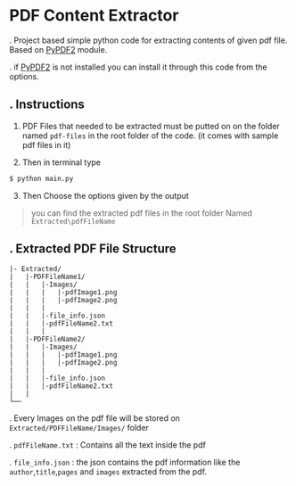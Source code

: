 # PDF Content Extractor

. Project based simple python code for extracting contents of given pdf file. Based on [PyPDF2](https://pypi.org/project/PyPDF2/) module.

. if [PyPDF2](https://pypi.org/project/PyPDF2/) is not installed you can install it through this code from the options.


## . Instructions

1. PDF Files that needed to be extracted must be putted on on the folder named ```pdf-files``` in the root folder of the code. (it comes with sample pdf files in it)

2. Then in terminal type
```bash
$ python main.py
```

3. Then Choose the options given by the output

> you can find the extracted pdf files in the root folder Named ```Extracted\pdfFileName```

## . Extracted PDF File Structure

```
|- Extracted/
|   |-PDFFileName1/
|   |   |-Images/
|   |   |   |-pdfImage1.png
|   |   |   |-pdfImage2.png
|   |   |
|   |   |-file_info.json
|   |   |-pdfFileName2.txt
|   |   |   
|   |-PDFFileName2/
|   |   |-Images/
|   |   |   |-pdfImage1.png
|   |   |   |-pdfImage2.png
|   |   |
|   |   |-file_info.json
|   |   |-pdfFileName2.txt
|   |   
└──
```

. Every Images on the pdf file will be stored on `Extracted/PDFFileName/Images/` folder

. `pdfFileName.txt` : Contains all the text inside the pdf

. `file_info.json` : the json contains the pdf information like the `author`,`title`,`pages` and `images` extracted from the pdf.
